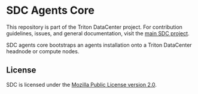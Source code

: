 <!--
    This Source Code Form is subject to the terms of the Mozilla Public
    License, v. 2.0. If a copy of the MPL was not distributed with this
    file, You can obtain one at http://mozilla.org/MPL/2.0/.
-->

<!--
    Copyright (c) 2014, Joyent, Inc.
    Copyright 2023 MNX Cloud, Inc.
-->

# SDC Agents Core

This repository is part of the Triton DataCenter project. For
contribution guidelines, issues, and general documentation, visit the
[main SDC project](http://github.com/TritonDataCenter/triton).

SDC agents core bootstraps an agents installation onto a Triton DataCenter
headnode or compute nodes.

## License

SDC is licensed under the
[Mozilla Public License version 2.0](http://mozilla.org/MPL/2.0/).
